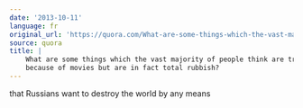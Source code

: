 ```yaml
---
date: '2013-10-11'
language: fr
original_url: 'https://quora.com/What-are-some-things-which-the-vast-majority-of-people-think-are-true-because-of-movies-but-are-in-fact-total-rubbish/answer/Clément-Renaud'
source: quora
title: |
    What are some things which the vast majority of people think are true
    because of movies but are in fact total rubbish?
---
```


that Russians want to destroy the world by any means
